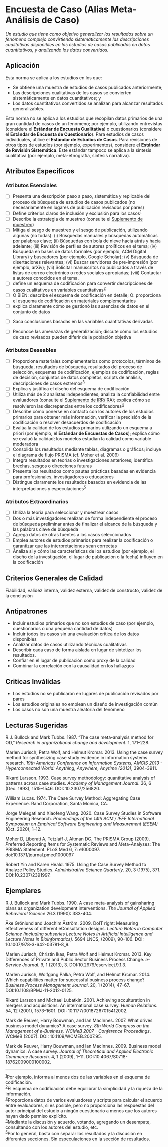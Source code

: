 # Encuesta de Caso (Alias Meta-Análisis de Caso)
<standard name="Case Survey">

*Un estudio que tiene como objetivo generalizar los resultados sobre un fenómeno complejo convirtiendo sistemáticamente las descripciones cualitativas disponibles en los estudios de casos publicados en datos cuantitativos, y analizando los datos convertidos.*

## Aplicación

Esta norma se aplica a los estudios en los que:
-	Se obtiene una muestra de estudios de casos publicados anteriormente;
-	Las descripciones cualitativas de los casos se convierten sistemáticamente en datos cuantitativos; y
-	Los datos cuantitativos convertidos se analizan para alcanzar resultados generalizables.

Esta norma no se aplica a los estudios que recopilan datos primarios de una gran cantidad de casos de un fenómeno; por ejemplo, utilizando entrevistas (considere el **Estándar de Encuesta Cualitativa**) o cuestionarios (considere el **Estándar de Encuesta de Cuestionario**). Para estudios de casos individuales, utilice el **Estándar de Estudios de Casos**. Para revisiones de otros tipos de estudios (por ejemplo, experimentos), considere el **Estándar de Revisión Sistemática**. Este estándar tampoco se aplica a la síntesis cualitativa (por ejemplo, meta-etnografía, síntesis narrativa).

## Atributos Específicos

### Atributos Esenciales
<checklist name="Essential">

<intro>


<method>

- [ ]   Presenta una descripción paso a paso, sistemática y replicable del proceso de búsqueda de estudios de casos publicados (no necesariamente en lugares de publicación revisados por pares)
- [ ]   Define criterios claros de inclusión y exclusión para los casos<sup>[1](#myfootnote1)</sup>
- [ ]   Describe la estrategia de muestreo (consulte el [Suplemento de muestreo](https://github.com/juancarruthers/EmpiricalStandards/blob/master/Supplements/Sampling.md))
- [ ]   Mitiga el sesgo de muestreo y el sesgo de publicación, utilizando algunas (no todas):
(i) Búsquedas manuales y búsquedas automáticas por palabras clave;
(ii) Búsquedas con bola de nieve hacia atrás y hacia adelante;
(iii) Revisión de perfiles de autores prolíficos en el tema;
(iv) Búsqueda en bases de datos formales (por ejemplo, ACM Digital Library) y buscadores (por ejemplo, Google Scholar);
(v) Búsqueda de disertaciones relevantes;
(vi) Buscar servidores de pre-impresión (por ejemplo, arXiv);
(vii) Solicitar manuscritos no publicados a través de listas de correo electrónico o redes sociales apropiadas;
(viii) Contactar a autores conocidos en el tema.
- [ ]   define un esquema de codificación para convertir descripciones de casos cualitativos en variables cuantitativas<sup>[2](#myfootnote2)</sup>
- [ ]   O BIEN: describe el esquema de codificación en detalle;
O: proporciona el esquema de codificación en materiales complementarios
- [ ]   explica claramente cómo se gestionó las ausencias de datos en el conjunto de datos

<results>

- [ ]   Saca conclusiones basadas en las variables cuantitativas derivadas

<discussion>

- [ ]   Reconoce las amenazas de generalización; discute cómo los estudios de caso revisados pueden diferir de la población objetiva

<other>  
  
</checklist>

### Atributos Deseables
<checklist name="Desirable">

- [ ]   Proporciona materiales complementarios como protocolos, términos de búsqueda, resultados de búsqueda, resultados del proceso de selección, esquemas de codificación, ejemplos de codificación, reglas de decisión, conjuntos de datos completos, scripts de análisis, descripciones de casos extremos<sup>[3](#myfootnote3)</sup>
- [ ]   Explica y justifica el diseño del esquema de codificación
- [ ]   Utiliza más de 2 analistas independientes; analiza la confiabilidad entre evaluadores (consulte el [Suplemento de IRR/IRA](https://github.com/juancarruthers/EmpiricalStandards/blob/master/Supplements/InterRaterReliabilityAndAgreement.md)); explica cómo se resolvieron las discrepancias entre los codificadores<sup>[4](#myfootnote4)</sup>
- [ ]   Describe cómo ponerse en contacto con los autores de los estudios primarios para obtener más información, verificar la precisión de la codificación o resolver desacuerdos de codificación
- [ ]   Evalúa la calidad de los estudios primarios utilizando un esquema a priori (por ejemplo, el **Estándar de Encuestas de Casos**); explica cómo se evaluó la calidad; los modelos estudian la calidad como variable moderadora
- [ ]   Consolida los resultados mediante tablas, diagramas o gráficos; incluye el diagrama de flujo PRISMA (cf. Moher et al. 2009)
- [ ]   Integra resultados en teorías o investigaciones anteriores; identifica brechas, sesgos o direcciones futuras
- [ ]   Presenta los resultados como pautas prácticas basadas en evidencia para profesionales, investigadores o educadores
- [ ]   Distingue claramente los resultados basados en evidencia de las interpretaciones y especulaciones<sup>[5](#myfootnote5)</sup>

</checklist>

### Atributos Extraordinarios
<checklist name="Extraordinary">

- [ ]   Utiliza la teoría para seleccionar y muestrear casos
- [ ]   Dos o más investigadores realizan de forma independiente el proceso de búsqueda preliminar antes de finalizar el alcance de la búsqueda y las palabras clave de búsqueda
- [ ]   Agrega datos de otras fuentes a los casos seleccionados
- [ ]   Emplea autores de estudios primarios para realizar la codificación o garantizar que las interpretaciones sean correctas
- [ ]   Analiza si y cómo las características de los estudios (por ejemplo, el diseño de la investigación, el lugar de publicación o la fecha) influyen en la codificación
</checklist>

## Criterios Generales de Calidad

Fiabilidad, validez interna, validez externa, validez de constructo, validez de la conclusión

## Antipatrones

-	Incluir estudios primarios que no son estudios de caso (por ejemplo, cuestionarios o una pequeña cantidad de datos)
-	Incluir todos los casos sin una evaluación crítica de los datos disponibles
-	Analizar datos de casos utilizando técnicas cualitativas
-	Describir cada caso de forma aislada en lugar de sintetizar los resultados.
-	Confiar en el lugar de publicación como proxy de la calidad
-	Combinar la correlación con la causalidad en los hallazgos

## Criticas Inválidas

-	Los estudios no se publicaron en lugares de publicación revisados por pares
-	Los estudios originales no emplean un diseño de investigación común
-	Los casos no son una muestra aleatoria del fenómeno

## Lecturas Sugeridas

R.J. Bullock and Mark Tubbs. 1987. “The case meta-analysis method for OD,” *Research in organizational change and development*.  1, 171–228.

Marlen Jurisch, Petra Wolf, and Helmut Krcmar. 2013. Using the case survey method for synthesizing case study evidence in information systems research. *19th Americas Conference on Information Systems, AMCIS 2013 - Hyperconnected World: Anything, Anywhere, Anytime (2013)*, 3904–3911.

Rikard Larsson. 1993. Case survey methodology: quantitative analysis of patterns across case studies. *Academy of Management Journal*. 36, 6 (Dec. 1993), 1515–1546. DOI: 10.2307/256820.

William Lucas. 1974. The Case Survey Method: Aggregating Case Experience. Rand Corporation, Santa Monica, CA.

Jorge Melegati and Xiaofeng Wang. 2020. Case Survey Studies in Software Engineering Research. *Proceedings of the 14th ACM / IEEE International Symposium on Empirical Software Engineering and Measurement (ESEM)* (Oct. 2020), 1–12.

Moher D, Liberati A, Tetzlaff J, Altman DG, The PRISMA Group (2009). *P*referred *R*eporting *I*tems for *S*ystematic Reviews and *M*eta-*A*nalyses: The PRISMA Statement. PLoS Med 6, 7: e1000097. doi:10.1371/journal.pmed1000097  
  
Robert Yin and Karen Heald. 1975. Using the Case Survey Method to Analyze Policy Studies. *Administrative Science Quarterly*. 20, 3 (1975), 371. DOI:10.2307/2391997.


## Ejemplares

R.J. Bullock and Mark Tubbs. 1990. A case meta-analysis of gainsharing plans as organization development interventions. *The Journal of Applied Behavioral Science* 26.3 (1990): 383-404.

Åke Grönlund and Joachim Åström. 2009. DoIT right: Measuring effectiveness of different eConsultation designs. *Lecture Notes in Computer Science (including subseries Lecture Notes in Artificial Intelligence and Lecture Notes in Bioinformatics)*. 5694 LNCS, (2009), 90–100. DOI: 10.1007/978-3-642-03781-8_9.

Marlen Jurisch, Christin Ikas, Petra Wolf and Helmut Krcmar. 2013. Key Differences of Private and Public Sector Business Process Change. *e-Service Journal*. 9, 1 (2013), 3. DOI:10.2979/eservicej.9.1.3.

Marlen Jurisch, Wolfgang Palka, Petra Wolf, and Helmut Krcmar. 2014. Which capabilities matter for successful business process change? *Business Process Management Journal*. 20, 1 (2014), 47–67. DOI:10.1108/BPMJ-11-2012-0125.

Rikard Larsson and Michael Lubatkin. 2001. Achieving acculturation in mergers and acquisitions: An international case survey. _Human Relations_. 54, 12 (2001), 1573–1601. DOI: 10.1177/00187267015412002.

Mark de Reuver, Harry Bouwman, and Ian MacInnes. 2007. What drives business model dynamics? A case survey. *8th World Congress on the Management of e-Business, WCMeB 2007 - Conference Proceedings*. WCMeB (2007). DOI: 10.1109/WCMEB.2007.95.

Mark de Reuver, Harry Bouwman, and Ian MacInnes. 2009. Business model dynamics: A case survey. *Journal of Theoretical and Applied Electronic Commerce Research*. 4, 1 (2009), 1–11. DOI:10.4067/S0718-18762009000100002.

---
<footnote><sup>[1](#myfootnote1)</sup>Por ejemplo, informa al menos dos de las variables en el esquema de codificación.</footnote><br>
<footnote><sup>[2](#myfootnote2)</sup>El esquema de codificación debe equilibrar la simplicidad y la riqueza de la información.</footnote><br>
<footnote><sup>[3](#myfootnote3)</sup>Proporciona datos de varios evaluadores y scripts para calcular el acuerdo entre evaluadores, si es posible, pero no proporciona las respuestas del autor principal del estudio a ningún cuestionario a menos que los autores hayan dado permiso explícito.</footnote><br> 
<footnote><sup>[4](#myfootnote4)</sup>Mediante la discusión y acuerdo, votando, agregando un desempate, consultando con los autores del estudio, etc.</footnote><br>
<footnote><sup>[5](#myfootnote5)</sup>Por lo general, basta con separar los resultados y la discusión en diferentes secciones. Sin especulaciones en la sección de resultados.</footnote><br>
                                    
</standard>


